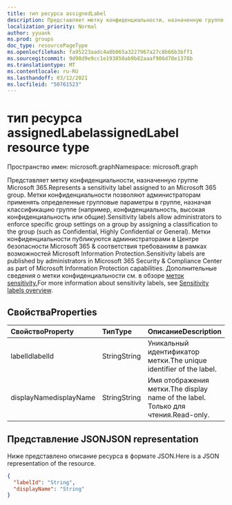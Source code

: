 ```yaml
---
title: тип ресурса assignedLabel
description: Представляет метку конфиденциальности, назначенную группе Microsoft 365.
localization_priority: Normal
author: yyuank
ms.prod: groups
doc_type: resourcePageType
ms.openlocfilehash: fa95223aadc4a0b065a3227967a27c8b66b3bff1
ms.sourcegitcommit: 9d98d9e9cc1e193850ab9b82aaaf906d70e1378b
ms.translationtype: MT
ms.contentlocale: ru-RU
ms.lasthandoff: 03/12/2021
ms.locfileid: "50761523"
---
```

# <a name="assignedlabel-resource-type"></a><span data-ttu-id="25c4c-103">тип ресурса assignedLabel</span><span class="sxs-lookup"><span data-stu-id="25c4c-103">assignedLabel resource type</span></span>

<span data-ttu-id="25c4c-104">Пространство имен: microsoft.graph</span><span class="sxs-lookup"><span data-stu-id="25c4c-104">Namespace: microsoft.graph</span></span>

<span data-ttu-id="25c4c-105">Представляет метку конфиденциальности, назначенную группе Microsoft 365.</span><span class="sxs-lookup"><span data-stu-id="25c4c-105">Represents a sensitivity label assigned to an Microsoft 365 group.</span></span> <span data-ttu-id="25c4c-106">Метки конфиденциальности позволяют администраторам применять определенные групповые параметры в группе, назначая классификацию группе (например, конфиденциальность, высокая конфиденциальность или общие).</span><span class="sxs-lookup"><span data-stu-id="25c4c-106">Sensitivity labels allow administrators to enforce specific group settings on a group by assigning a classification to the group (such as Confidential, Highly Confidential or General).</span></span> <span data-ttu-id="25c4c-107">Метки конфиденциальности публикуются администраторами в Центре безопасности Microsoft 365 & соответствия требованиям в рамках возможностей Microsoft Information Protection.</span><span class="sxs-lookup"><span data-stu-id="25c4c-107">Sensitivity labels are published by administrators in Microsoft 365 Security & Compliance Center as part of Microsoft Information Protection capabilities.</span></span> <span data-ttu-id="25c4c-108">Дополнительные сведения о метки конфиденциальности см. в обзоре [меток sensitivity.](/microsoft-365/compliance/sensitivity-labels?view=o365-worldwide)</span><span class="sxs-lookup"><span data-stu-id="25c4c-108">For more information about sensitivity labels, see [Sensitivity labels overview](/microsoft-365/compliance/sensitivity-labels?view=o365-worldwide).</span></span>

## <a name="properties"></a><span data-ttu-id="25c4c-109">Свойства</span><span class="sxs-lookup"><span data-stu-id="25c4c-109">Properties</span></span>
| <span data-ttu-id="25c4c-110">Свойство</span><span class="sxs-lookup"><span data-stu-id="25c4c-110">Property</span></span>     | <span data-ttu-id="25c4c-111">Тип</span><span class="sxs-lookup"><span data-stu-id="25c4c-111">Type</span></span>   |<span data-ttu-id="25c4c-112">Описание</span><span class="sxs-lookup"><span data-stu-id="25c4c-112">Description</span></span>|
|:---------------|:--------|:----------|
|<span data-ttu-id="25c4c-113">labelId</span><span class="sxs-lookup"><span data-stu-id="25c4c-113">labelId</span></span>|<span data-ttu-id="25c4c-114">String</span><span class="sxs-lookup"><span data-stu-id="25c4c-114">String</span></span>|<span data-ttu-id="25c4c-115">Уникальный идентификатор метки.</span><span class="sxs-lookup"><span data-stu-id="25c4c-115">The unique identifier of the label.</span></span>|
|<span data-ttu-id="25c4c-116">displayName</span><span class="sxs-lookup"><span data-stu-id="25c4c-116">displayName</span></span>|<span data-ttu-id="25c4c-117">String</span><span class="sxs-lookup"><span data-stu-id="25c4c-117">String</span></span>|<span data-ttu-id="25c4c-118">Имя отображения метки.</span><span class="sxs-lookup"><span data-stu-id="25c4c-118">The display name of the label.</span></span> <span data-ttu-id="25c4c-119">Только для чтения.</span><span class="sxs-lookup"><span data-stu-id="25c4c-119">Read-only.</span></span>|

## <a name="json-representation"></a><span data-ttu-id="25c4c-120">Представление JSON</span><span class="sxs-lookup"><span data-stu-id="25c4c-120">JSON representation</span></span>

<span data-ttu-id="25c4c-121">Ниже представлено описание ресурса в формате JSON.</span><span class="sxs-lookup"><span data-stu-id="25c4c-121">Here is a JSON representation of the resource.</span></span>

<!-- {
  "blockType": "resource",
  "optionalProperties": [
  ],
  "@odata.type": "microsoft.graph.assignedLabel"
}-->

```json
{
  "labelId": "String",
  "displayName": "String"
}
```


<!-- uuid: 8fcb5dbc-d5aa-4681-8e31-b001d5168d79
2015-10-25 14:57:30 UTC -->
<!--
{
  "type": "#page.annotation",
  "description": "assignedLabel resource",
  "keywords": "",
  "section": "documentation",
  "tocPath": "",
  "suppressions": []
}
-->